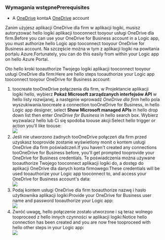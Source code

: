 ### <a name="prerequisites"></a><span data-ttu-id="286cf-101">Wymagania wstępne</span><span class="sxs-lookup"><span data-stu-id="286cf-101">Prerequisites</span></span>
* <span data-ttu-id="286cf-102">A [OneDrive](http://OneDrive.com) konta</span><span class="sxs-lookup"><span data-stu-id="286cf-102">A [OneDrive](http://OneDrive.com) account</span></span> 

<span data-ttu-id="286cf-103">Zanim użyjesz aplikacji OneDrive dla firm w aplikacji logiki, musisz autoryzować hello logiki aplikacji tooconnect tooyour usługi OneDrive dla firm.</span><span class="sxs-lookup"><span data-stu-id="286cf-103">Before you can use your OneDrive for Business account in a Logic app, you must authorize hello Logic app tooconnect tooyour OneDrive for Business account.</span></span> <span data-ttu-id="286cf-104">Na szczęście można w tym z aplikacji logiki na powitania portalu Azure.</span><span class="sxs-lookup"><span data-stu-id="286cf-104">Fortunately, you can do this easily from within your Logic app on hello Azure Portal.</span></span> 

<span data-ttu-id="286cf-105">Oto hello kroki tooauthorize Twojego logiki aplikacji tooconnect tooyour usługi OneDrive dla firm:</span><span class="sxs-lookup"><span data-stu-id="286cf-105">Here are hello steps tooauthorize your Logic app tooconnect tooyour OneDrive for Business account:</span></span>

1. <span data-ttu-id="286cf-106">toocreate tooOneDrive połączenia dla firm, w Projektancie aplikacji logiki hello, wybierz **Pokaż Microsoft zarządzanych interfejsów API** w hello listy rozwijanej, a następnie wprowadź *OneDrive dla firm* hello pola wyszukiwania.</span><span class="sxs-lookup"><span data-stu-id="286cf-106">toocreate a connection tooOneDrive for Business, in hello Logic app designer, select **Show Microsoft managed APIs** in hello drop down list then enter *OneDrive for Business* in hello search box.</span></span> <span data-ttu-id="286cf-107">Wybierz wyzwalacz hello lub Ci się spodoba toouse akcji:</span><span class="sxs-lookup"><span data-stu-id="286cf-107">Select hello trigger or action you'll like toouse:</span></span>  
   ![](./media/connectors-create-api-onedriveforbusiness/onedriveforbusiness-1.png)
2. <span data-ttu-id="286cf-108">Jeśli nie utworzono żadnych tooOneDrive połączeń dla firm przed uzyskasz tooprovide zostanie wyświetlony monit o kontem usługi OneDrive dla firm poświadczeń.</span><span class="sxs-lookup"><span data-stu-id="286cf-108">If you haven't created any connections tooOneDrive for Business before, you'll get prompted tooprovide your OneDrive for Business credentials.</span></span> <span data-ttu-id="286cf-109">Te poświadczenia można używane tooauthorize Twojego tooconnect aplikacji logiki do, a dostęp do aplikacji OneDrive dla danych konta firmowego:</span><span class="sxs-lookup"><span data-stu-id="286cf-109">These credentials will be used tooauthorize your Logic app tooconnect to, and access your OneDrive for Business account's data:</span></span>  
   ![](./media/connectors-create-api-onedriveforbusiness/onedriveforbusiness-2.png)
3. <span data-ttu-id="286cf-110">Podaj kontem usługi OneDrive dla firm tooauthorize nazwę i hasło użytkownika aplikacji logiki:</span><span class="sxs-lookup"><span data-stu-id="286cf-110">Provide your OneDrive for Business user name and password tooauthorize your Logic app:</span></span>  
   ![](./media/connectors-create-api-onedriveforbusiness/onedriveforbusiness-3.png)   
4. <span data-ttu-id="286cf-111">Zwróć uwagę, hello połączenie zostało utworzone i są teraz wolnego tooproceed z hello innych czynności w aplikacji logiki:</span><span class="sxs-lookup"><span data-stu-id="286cf-111">Notice hello connection has been created and you are now free tooproceed with hello other steps in your Logic app:</span></span>  
   ![](./media/connectors-create-api-onedriveforbusiness/onedriveforbusiness-4.png)   

